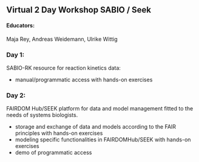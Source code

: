 ## Virtual 2 Day Workshop SABIO / Seek

#### Educators:
Maja Rey, Andreas Weidemann, Ulrike Wittig

### Day 1:
SABIO-RK resource for reaction kinetics data: 
 - manual/programmatic access with hands-on exercises

### Day 2:
FAIRDOM Hub/SEEK platform for data and model management fitted to the needs of systems biologists.
- storage and exchange of data and models according to the FAIR principles with hands-on exercises
- modeling specific functionalities in FAIRDOMHub/SEEK with hands-on exercises
- demo of programmatic access
